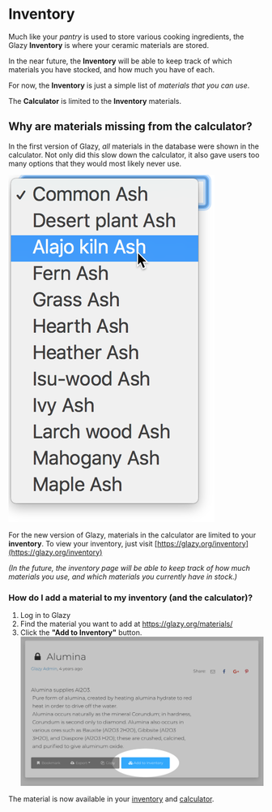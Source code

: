 # Inventory

Much like your _pantry_ is used to store various cooking ingredients,
the Glazy **Inventory** is where your ceramic materials are stored.

In the near future, the **Inventory** will be able to keep track of
which materials you have stocked, and how much you have of each.

For now, the **Inventory** is just a simple list of
_materials that you can use_.

The **Calculator** is limited to the **Inventory** materials.

## Why are materials missing from the calculator?

In the first version of Glazy, _all_ materials in the database were shown in the calculator.  Not only did this slow down the calculator, it also gave users too many  options that they would most likely never use.

![ashes](./img/ashes.png)

For the new version of Glazy, materials in the calculator are limited to your **inventory**.  To view your inventory, just visit [https://glazy.org/inventory](https://glazy.org/inventory)

_(In the future, the inventory page will be able to keep track of how much materials you use, and which materials you currently have in stock.)_

### How do I add a material to my inventory (and the calculator)?

1. Log in to Glazy
2. Find the material you want to add at https://glazy.org/materials/
3. Click the **"Add to Inventory"** button.
![GlazyAddInventory](./img/GlazyAddInventory.png)

The material is now available in your
[inventory](https://glazy.org/inventory) and
[calculator](https://glazy.org/calculator).